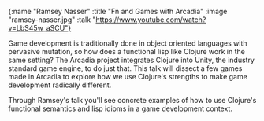 {:name "Ramsey Nasser"
 :title "Fn and Games with Arcadia"
 :image "ramsey-nasser.jpg"
 :talk "https://www.youtube.com/watch?v=LbS45w_aSCU"}

Game development is traditionally done in object oriented languages with pervasive mutation, so how does a functional lisp like Clojure work in the same setting? The Arcadia project integrates Clojure into Unity, the industry standard game engine, to do just that. This talk will dissect a few games made in Arcadia to explore how we use Clojure's strengths to make game development radically different.

Through Ramsey's talk you'll see concrete examples of how to use Clojure's functional semantics and lisp idioms in a game development context.